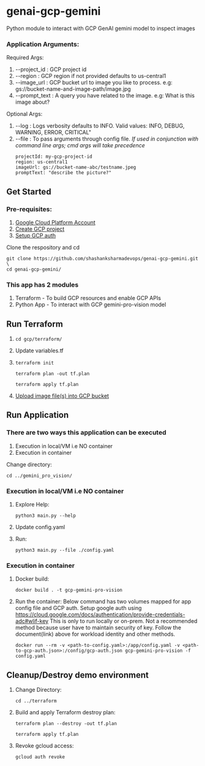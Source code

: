 # genai-gcp-gemini
Python module to interact with GCP GenAI gemini model to inspect images

### Application Arguments:

Required Args:
1. --project_id  : GCP project id
2. --region      : GCP region if not provided defaults to us-central1
3. --image_url   : GCP bucket url to image you like to process. e.g: gs://bucket-name-and-image-path/image.jpg
4. --prompt_text : A query you have related to the image. e.g: What is this image about?

Optional Args:
1. --log  : Logs verbosity defaults to INFO. Valid values: INFO, DEBUG, WARNING, ERROR, CRITICAL"
2. --file : To pass arguments through config file. *If used in conjunction with command line args; cmd args will take precedence*
   ```
   projectId: my-gcp-project-id
   region: us-central1
   imageUrl: gs://bucket-name-abc/testname.jpeg
   promptText: "describe the picture?"
   ```

## Get Started

### Pre-requisites:
1. [Google Cloud Platform Account](https://cloud.google.com/free?utm_source=google&utm_medium=cpc&utm_campaign=na-none-all-en-dr-sitelink-all-all-trial-e-gcp-1707554&utm_content=text-ad-none-any-DEV_c-CRE_665735485400-ADGP_Hybrid+%7C+BKWS+-+MIX+%7C+Txt_General+GCP-KWID_43700078963885939-kwd-527294293847-userloc_1002287&utm_term=KW_gcp%20account-ST_gcp+account-NET_g-&gad_source=1&gclid=Cj0KCQiAnrOtBhDIARIsAFsSe53c4p6LFWyfeUGJw5vbcN2WnMzu2NQ42saXL03trw_X3RoSuLQDT-AaAqitEALw_wcB&gclsrc=aw.ds)
2. [Create GCP project](https://developers.google.com/workspace/guides/create-project)
3. [Setup GCP auth](https://cloud.google.com/docs/authentication/provide-credentials-adc#local-dev)

Clone the respository and cd
```
git clone https://github.com/shashanksharmadevops/genai-gcp-gemini.git \
cd genai-gcp-gemini/
```
### This app has 2 modules
1. Terraform - To build GCP resources and enable GCP APIs
2. Python App - To interact with GCP gemini-pro-vision model

## Run Terraform
   1. ```
      cd gcp/terraform/
      ```
   2. Update variables.tf

   3. ```
      terraform init
      ```
      ```
      terraform plan -out tf.plan
      ```
      ```
      terraform apply tf.plan
      ```
   4. [Upload image file(s) into GCP bucket](https://cloud.google.com/storage/docs/uploading-objects)

## Run Application
   
   ### There are two ways this application can be executed
   1. Execution in local/VM i.e NO container
   2. Execution in container

   Change directory:

   ```
   cd ../gemini_pro_vision/
   ```

   ### Execution in local/VM i.e NO container

   1. Explore Help: 
      ```
      python3 main.py --help
      ```

   2. Update config.yaml

   3. Run:
      ```
      python3 main.py --file ./config.yaml
      ```
      
   ### Execution in container

   1. Docker build:
      ```
      docker build . -t gcp-gemini-pro-vision
      ```

   2. Run the container: Below command has two volumes mapped for app config file and GCP auth. 
      Setup google auth using https://cloud.google.com/docs/authentication/provide-credentials-adc#wlif-key
      This is only to run locally or on-prem. Not a recommended method because user have to maintain security of key. 
      Follow the document(link) above for workload identity and other methods.
      ```
      docker run --rm -v <path-to-config.yaml>:/app/config.yaml -v <path-to-gcp-auth.json>:/config/gcp-auth.json gcp-gemini-pro-vision -f config.yaml
      ```

## Cleanup/Destroy demo environment
   1. Change Directory:
      ```
      cd ../terraform
      ```
   2. Build and apply Terraform destroy plan:
      ```
      terraform plan --destroy -out tf.plan
      ```
      ```
      terraform apply tf.plan
      ```

   3. Revoke gcloud access:
      ```
      gcloud auth revoke
      ```